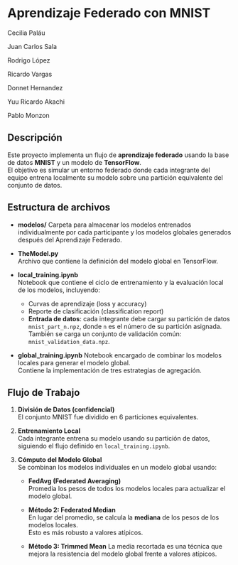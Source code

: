 # Aprendizaje Federado con MNIST
Cecilia Paláu

Juan Carlos Sala

Rodrigo López

Ricardo Vargas

Donnet Hernandez

Yuu Ricardo Akachi

Pablo Monzon
## Descripción

Este proyecto implementa un flujo de **aprendizaje federado** usando la base de datos **MNIST** y un modelo de **TensorFlow**.  
El objetivo es simular un entorno federado donde cada integrante del equipo entrena localmente su modelo sobre una partición equivalente del conjunto de datos.

## Estructura de archivos

- **modelos/**
  Carpeta para almacenar los modelos entrenados individualmente por cada participante y los modelos globales generados después del Aprendizaje Federado.

- **TheModel.py**  
  Archivo que contiene la definición del modelo global en TensorFlow.

- **local_training.ipynb**  
  Notebook que contiene el ciclo de entrenamiento y la evaluación local de los modelos, incluyendo:
  - Curvas de aprendizaje (loss y accuracy)
  - Reporte de clasificación (classification report)
  - **Entrada de datos**: cada integrante debe cargar su partición de datos `mnist_part_n.npz`, donde `n` es el número de su partición asignada.  
    También se carga un conjunto de validación común: `mnist_validation_data.npz`.

- **global_training.ipynb**
  Notebook encargado de combinar los modelos locales para generar el modelo global.  
  Contiene la implementación de tres estrategias de agregación.
  
## Flujo de Trabajo

1. **División de Datos (confidencial)**  
   El conjunto MNIST fue dividido en 6 particiones equivalentes.

2. **Entrenamiento Local**  
   Cada integrante entrena su modelo usando su partición de datos, siguiendo el flujo definido en `local_training.ipynb`.

3. **Cómputo del Modelo Global**  
   Se combinan los modelos individuales en un modelo global usando:
   
   - **FedAvg (Federated Averaging)**  
     Promedia los pesos de todos los modelos locales para actualizar el modelo global.
   
   - **Método 2: Federated Median**  
     En lugar del promedio, se calcula la **mediana** de los pesos de los modelos locales.  
     Esto es más robusto a valores atípicos.

   - **Método 3: Trimmed Mean**
     La media recortada  es una técnica que mejora la resistencia del modelo global frente a valores atípicos.



